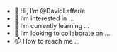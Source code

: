 - 👋 Hi, I’m @DavidLaffarie
- 👀 I’m interested in ...
- 🌱 I’m currently learning ...
- 💞️ I’m looking to collaborate on ...
- 📫 How to reach me ...

<!---
DavidLaffarie/DavidLaffarie is a ✨ special ✨ repository because its `README.md` (this file) appears on your GitHub profile.
You can click the Preview link to take a look at your changes.
--->
